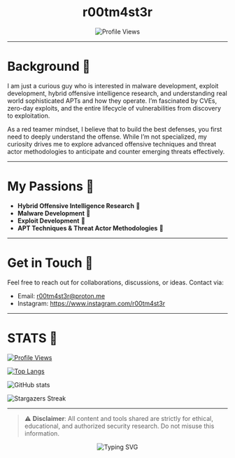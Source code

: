 <!-- Optional animated header -->
<!-- To add a GIF banner, uncomment and replace the URL below -->
<!-- <img src="https://yourdomain.com/banner.gif" alt="Banner GIF" width="100%"> -->

<h1 align="center">r00tm4st3r</h1>

<p align="center">
  <img src="https://i.pinimg.com/originals/0f/7e/da/0f7edaa246cce7de5f41fd5c96fe62f4.gif" alt="Profile Views"/>
</p>

---

# Background 🏴
I am just a curious guy who is interested in malware development, exploit development, hybrid offensive intelligence research, and understanding real world sophisticated APTs and how they operate. I’m fascinated by CVEs, zero-day exploits, and the entire lifecycle of vulnerabilities from discovery to exploitation.  

As a red teamer mindset, I believe that to build the best defenses, you first need to deeply understand the offense. While I’m not specialized, my curiosity drives me to explore advanced offensive techniques and threat actor methodologies to anticipate and counter emerging threats effectively.

---

# My Passions 🏴
- **Hybrid Offensive Intelligence Research** 🏴
- **Malware Development** 🏴
- **Exploit Development** 🏴
- **APT Techniques & Threat Actor Methodologies** 🏴

---

# Get in Touch 🏴
Feel free to reach out for collaborations, discussions, or ideas. Contact via:

- Email: r00tm4st3r@proton.me  <!-- Replace with your actual email -->
- Instagram: https://www.instagram.com/r00tm4st3r <!-- Replace with actual Instagram -->

---

# STATS 🏴

[![Profile Views](https://komarev.com/ghpvc/?username=r00tm4st3r)](https://github.com/r00tm4st3r)

[![Top Langs](https://github-readme-stats.vercel.app/api/top-langs/?username=r00tm4st3r&layout=compact&theme=dark)](https://github.com/r00tm4st3r)

![GitHub stats](https://github-readme-stats.vercel.app/api?username=r00tm4st3r&show_icons=true&theme=dark)

![Stargazers Streak](https://github-readme-streak-stats.herokuapp.com/?user=r00tm4st3r&theme=black-ice)

---

> ⚠️ **Disclaimer**: All content and tools shared are strictly for ethical, educational, and authorized security research. Do not misuse this information.

<p align="center">
  <img src="https://readme-typing-svg.demolab.com?font=Fira+Code&size=20&pause=1000&center=true&vCenter=true&width=800&lines=First+understand+the+offense...;Then+build+stronger+defense.+%F0%9F%8F%B4" alt="Typing SVG" />
</p>

